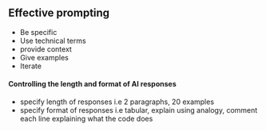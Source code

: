 ## Effective prompting

- Be specific
- Use technical terms
- provide context
- Give examples
- Iterate

#### Controlling the length and format of AI responses

- specify length of responses i.e 2 paragraphs, 20 examples
- specify format of responses i.e tabular, explain using analogy,
    comment each line explaining what the code does 
